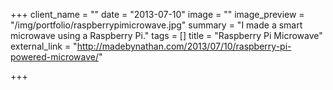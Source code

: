 +++
client_name = ""
date = "2013-07-10"
image = ""
image_preview = "/img/portfolio/raspberrypimicrowave.jpg"
summary = "I made a smart microwave using a Raspberry Pi."
tags = []
title = "Raspberry Pi Microwave"
external_link = "http://madebynathan.com/2013/07/10/raspberry-pi-powered-microwave/"

+++


